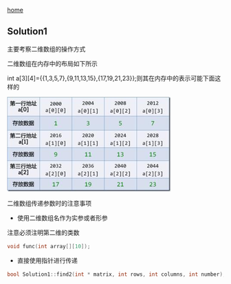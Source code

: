 [home](../README.md)

## Solution1
主要考察二维数组的操作方式

二维数组在内存中的布局如下所示

int a[3][4]={{1,3,5,7},{9,11,13,15},{17,19,21,23}};则其在内存中的表示可能下面这样的

![](solution1.jpg)

二维数组传递参数时的注意事项

- 使用二维数组名作为实参或者形参

注意必须注明第二维的类数
```C
void func(int array[][10]);
```

- 直接使用指针进行传递
```C
bool Solution1::find2(int * matrix, int rows, int columns, int number);
```


